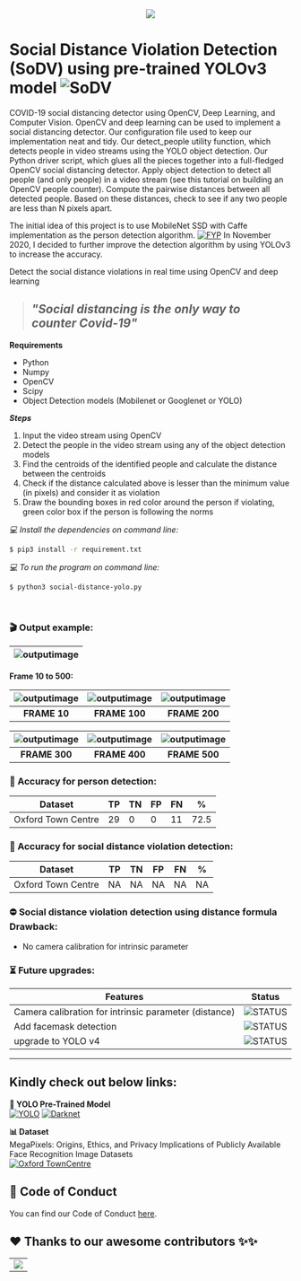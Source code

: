 <div align="center">
  <img src="images/SoDV.png">
</div>

# Social Distance Violation Detection (SoDV) using pre-trained YOLOv3 model ![SoDV](https://img.shields.io/badge/Build-v1.1-BLUE)

COVID-19 social distancing detector using OpenCV, Deep Learning, and Computer Vision. OpenCV and deep learning can be used to implement a social distancing detector. Our configuration file used to keep our implementation neat and tidy. Our detect_people utility function, which detects people in video streams using the YOLO object detection. Our Python driver script, which glues all the pieces together into a full-fledged OpenCV social distancing detector. Apply object detection to detect all people (and only people) in a video stream (see this tutorial on building an OpenCV people counter). Compute the pairwise distances between all detected people. Based on these distances, check to see if any two people are less than N pixels apart.

The initial idea of this project is to use MobileNet SSD with Caffe implementation as the person detection algorithm. [![FYP](https://img.shields.io/badge/Build-v1.0_pass-BRIGHTGREEN)](https://github.com/afiqharith/Social-Distancing-and-Safety-Violation-Alert-ROI-MobileNetSSD-FYP) In November 2020, I decided to further improve the detection algorithm by using YOLOv3 to increase the accuracy.
</br>

Detect the social distance violations in real time using OpenCV and deep learning

> ## ***"Social distancing is the only way to counter Covid-19"***

**Requirements**
- Python
- Numpy
- OpenCV
- Scipy
- Object Detection models (Mobilenet or Googlenet or YOLO)

***Steps***
1. Input the video stream using OpenCV
2. Detect the people in the video stream using any of the object detection models
3. Find the centroids of the identified people and calculate the distance between the centroids
4. Check if the distance calculated above is lesser than the minimum value (in pixels) and consider it as violation
5. Draw the bounding boxes in red color around the person if violating, green color box if the person is following the norms


_💻 Install the dependencies on command line:_

```sh
$ pip3 install -r requirement.txt
```

_💻 To run the program on command line:_

```sh
$ python3 social-distance-yolo.py
```

</br>

### 🎬 Output example:

| ![outputimage](/images/TownCentre_new.gif) |
| ------------------------------------------ |


**Frame 10 to 500:**

| ![outputimage](/images/data/frame10.jpg) | ![outputimage](/images/data/frame100.jpg) | ![outputimage](/images/data/frame200.jpg) |
| :-----------------------------------------: | :------------------------------------------: | :------------------------------------------: |
|                **FRAME 10**                 |                **FRAME 100**                 |                **FRAME 200**                 |

| ![outputimage](/images/data/frame300.jpg) | ![outputimage](/images/data/frame400.jpg) | ![outputimage](/images/data/frame500.jpg) |
| :------------------------------------------: | :------------------------------------------: | :------------------------------------------: |
|                **FRAME 300**                 |                **FRAME 400**                 |                **FRAME 500**                 |

### 🎯 Accuracy for person detection:

| Dataset            | TP  | TN  | FP  | FN  | %    |
| ------------------ | --- | --- | --- | --- | ---- |
| Oxford Town Centre | 29  | 0   | 0   | 11  | 72.5 |

### 🎯 Accuracy for social distance violation detection:

| Dataset            | TP  | TN  | FP  | FN  | %   |
| ------------------ | --- | --- | --- | --- | --- |
| Oxford Town Centre | NA  | NA  | NA  | NA  | NA  |

### ⛔ Social distance violation detection using distance formula Drawback:

- No camera calibration for intrinsic parameter

### ⏳ Future upgrades:

| Features                                              | Status                                                                |
| ----------------------------------------------------- | --------------------------------------------------------------------- |
| Camera calibration for intrinsic parameter (distance) | ![STATUS](https://img.shields.io/badge/camera_calibration-TBD-orange) |
| Add facemask detection                                | ![STATUS](https://img.shields.io/badge/facemask_detection-TBD-orange) |
| upgrade to YOLO v4                                    | ![STATUS](https://img.shields.io/badge/model_upgrade-TBD-orange) |

---

## Kindly check out below links:

**👀 YOLO Pre-Trained Model** </br>
[![YOLO](https://img.shields.io/badge/YOLO-Darknet-YELLOW)](https://pjreddie.com/darknet/yolo/) [![Darknet](https://img.shields.io/badge/Darknet-GitHub-lightgrey)](https://github.com/pjreddie/darknet.git)

**📊 Dataset** </br>
MegaPixels: Origins, Ethics, and Privacy Implications of Publicly Available Face Recognition Image Datasets </br>
[![Oxford TownCentre](https://img.shields.io/badge/Oxford_Town_Centre-URL-yellowgreen)](https://megapixels.cc/)

## 🧐 Code of Conduct
You can find our Code of Conduct [here](https://github.com/rajpratyush/Social-Distancing-Detector/blob/main/CODE_OF_CONDUCT.md).

## ❤️ Thanks to our awesome contributors ✨✨
<table>
  <tr>
    <td>
        <a href="https://github.com/rajpratyush/Social-Distancing-Detector/graphs/contributors">
          <img src="https://contrib.rocks/image?repo=rajpratyush/Social-Distancing-Detector" />
        </a>
    </td>
  </tr>
</table>
